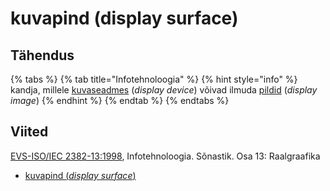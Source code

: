 # kuvapind \(display surface\)

## Tähendus

{% tabs %}
{% tab title="Infotehnoloogia" %}
{% hint style="info" %}
kandja, millele [kuvaseadmes](kuvaseade-display-device.md) \(_display device_\) võivad ilmuda [pildid](pilt-display-image.md) \(_display image_\)
{% endhint %}
{% endtab %}
{% endtabs %}

## Viited

[EVS-ISO/IEC 2382-13:1998](https://www.evs.ee/et/evs-iso-iec-2382-13-1998), Infotehnoloogia. Sõnastik. Osa 13: Raalgraafika

* [kuvapind \(_display surface_\)](http://www.eki.ee/dict/its/index.cgi?Q=D2946331-6C03-1014-88DC-FC5F0DBED45A&F=GUID&C01=1&C02=0&C10=1)

